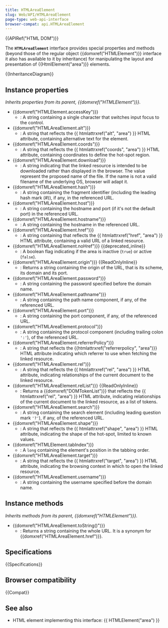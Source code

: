 ```yaml
---
title: HTMLAreaElement
slug: Web/API/HTMLAreaElement
page-type: web-api-interface
browser-compat: api.HTMLAreaElement
---
```


{{APIRef("HTML DOM")}}

The **`HTMLAreaElement`** interface provides special properties and methods (beyond those of the regular object {{domxref("HTMLElement")}} interface it also has available to it by inheritance) for manipulating the layout and presentation of {{HtmlElement("area")}} elements.

{{InheritanceDiagram}}

## Instance properties

_Inherits properties from its parent, {{domxref("HTMLElement")}}._

- {{domxref("HTMLElement.accessKey")}}
  - : A string containing a single character that switches input focus to the control.
- {{domxref("HTMLAreaElement.alt")}}
  - : A string that reflects the {{ htmlattrxref("alt", "area") }} HTML attribute, containing alternative text for the element.
- {{domxref("HTMLAreaElement.coords")}}
  - : A string that reflects the {{ htmlattrxref("coords", "area") }} HTML attribute, containing coordinates to define the hot-spot region.
- {{domxref("HTMLAreaElement.download")}}
  - : A string indicating that the linked resource is intended to be downloaded rather than displayed in the browser. The value represent the proposed name of the file. If the name is not a valid filename of the underlying OS, browser will adapt it.
- {{domxref("HTMLAreaElement.hash")}}
  - : A string containing the fragment identifier (including the leading hash mark (#)), if any, in the referenced URL.
- {{domxref("HTMLAreaElement.host")}}
  - : A string containing the hostname and port (if it's not the default port) in the referenced URL.
- {{domxref("HTMLAreaElement.hostname")}}
  - : A string containing the hostname in the referenced URL.
- {{domxref("HTMLAreaElement.href")}}
  - : A string containing that reflects the {{ htmlattrxref("href", "area") }} HTML attribute, containing a valid URL of a linked resource.
- {{domxref("HTMLAreaElement.noHref")}} {{deprecated_inline}}
  - : A boolean flag indicating if the area is inactive (`true`) or active (`false`).
- {{domxref("HTMLAreaElement.origin")}} {{ReadOnlyInline}}
  - : Returns a string containing the origin of the URL, that is its scheme, its domain and its port.
- {{domxref("HTMLAreaElement.password")}}
  - : A string containing the password specified before the domain name.
- {{domxref("HTMLAreaElement.pathname")}}
  - : A string containing the path name component, if any, of the referenced URL.
- {{domxref("HTMLAreaElement.port")}}
  - : A string containing the port component, if any, of the referenced URL.
- {{domxref("HTMLAreaElement.protocol")}}
  - : A string containing the protocol component (including trailing colon `':'`), of the referenced URL.
- {{domxref("HTMLAreaElement.referrerPolicy")}}
  - : A string that reflects the {{htmlattrxref("referrerpolicy", "area")}} HTML attribute indicating which referrer to use when fetching the linked resource.
- {{domxref("HTMLAreaElement.rel")}}
  - : A string that reflects the {{ htmlattrxref("rel", "area") }} HTML attribute, indicating relationships of the current document to the linked resource.
- {{domxref("HTMLAreaElement.relList")}} {{ReadOnlyInline}}
  - : Returns a {{domxref("DOMTokenList")}} that reflects the {{ htmlattrxref("rel", "area") }} HTML attribute, indicating relationships of the current document to the linked resource, as a list of tokens.
- {{domxref("HTMLAreaElement.search")}}
  - : A string containing the search element (including leading question mark `'?'`), if any, of the referenced URL.
- {{domxref("HTMLAreaElement.shape")}}
  - : A string that reflects the {{ htmlattrxref("shape", "area") }} HTML attribute, indicating the shape of the hot-spot, limited to known values.
- {{domxref("HTMLElement.tabIndex")}}
  - : A `long` containing the element's position in the tabbing order.
- {{domxref("HTMLAreaElement.target")}}
  - : A string that reflects the {{ htmlattrxref("target", "area") }} HTML attribute, indicating the browsing context in which to open the linked resource.
- {{domxref("HTMLAreaElement.username")}}
  - : A string containing the username specified before the domain name.

## Instance methods

_Inherits methods from its parent, {{domxref("HTMLElement")}}._

- {{domxref("HTMLAreaElement.toString()")}}
  - : Returns a string containing the whole URL. It is a synonym for {{domxref("HTMLAreaElement.href")}}.

## Specifications

{{Specifications}}

## Browser compatibility

{{Compat}}

## See also

- HTML element implementing this interface: {{ HTMLElement("area") }}
